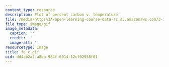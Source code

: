 ```yaml
---
content_type: resource
description: Plot of percent carbon v. temperature
file: /media/https%3A/open-learning-course-data-rc.s3.amazonaws.com/3-11-mechanics-of-materials-fall-1999/dd4ab2a2a8ba984f601412cf02958f01_fe_c.gif
file_type: image/gif
image_metadata:
  caption: ''
  credit: ''
  image-alt: ''
resourcetype: Image
title: fe_c.gif
uid: dd4ab2a2-a8ba-984f-6014-12cf02958f01
---
```

